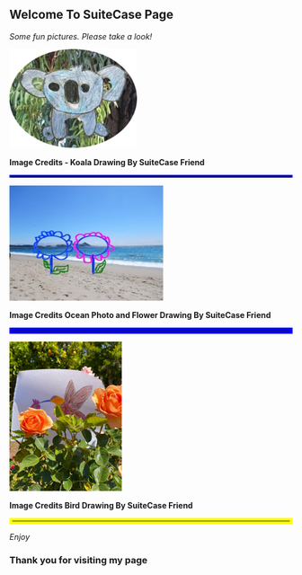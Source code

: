 ## Welcome To SuiteCase Page


*Some fun pictures. Please take a look!*

 
![My Drawing](KoalaDrawing2.jpg)

<b>Image Credits - Koala Drawing By SuiteCase Friend</b>
<hr style="border:2px solid blue">

![Ocean and Flower](Ocaenflower.jpg)

<b>Image Credits Ocean Photo and Flower Drawing By SuiteCase Friend</b>
<hr style="border:5px solid blue">

<b>
<img src="IMG_2676copy.jpg" alt="Bird Drawing" width="200">
</b>
 
<b>Image Credits Bird Drawing By SuiteCase Friend</b>
<hr style="border:5px solid Yellow">

*Enjoy*
### Thank you for visiting my page




